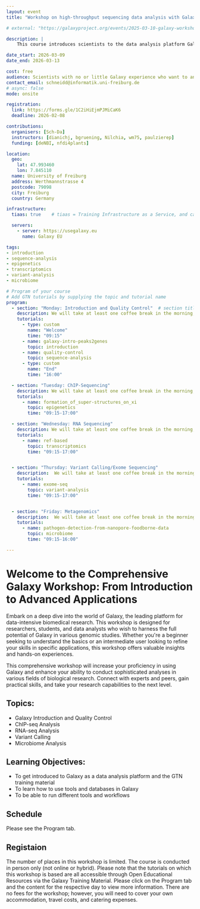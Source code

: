 ```yaml
---
layout: event
title: "Workshop on high-throughput sequencing data analysis with Galaxy"

# external: "https://galaxyproject.org/events/2025-03-10-galaxy-workshop-freiburg/"

description: |
    This course introduces scientists to the data analysis platform Galaxy. The course is designed for beginners; no prior programming skills are required.

date_start: 2026-03-09
date_end: 2026-03-13

cost: free
audience: Scientists with no or little Galaxy experience who want to analyse sequencing data.
contact_email: schneidd@informatik.uni-freiburg.de
# async: false
mode: onsite

registration:
  link: https://forms.gle/1C2iHiEjmPJMiCaK6
  deadline: 2026-02-08

contributions:
  organisers: [Sch-Da]
  instructors: [dianichj, bgruening, Nilchia, wm75, paulzierep]
  funding: [deNBI, nfdi4plants]

location:
  geo:
    lat: 47.993460
    lon: 7.845110
  name: University of Freiburg
  address: Werthmannstrasse 4
  postcode: 79098
  city: Freiburg
  country: Germany

infrastructure:
  tiaas: true    # tiaas = Training Infrastructure as a Service, and can be requested (for free) from all major Galaxies

  servers:
    - server: https://usegalaxy.eu
      name: Galaxy EU

tags:
- introduction
- sequence-analysis
- epigenetics
- transcriptomics
- variant-analysis
- microbiome

# Program of your course
# Add GTN tutorials by supplying the topic and tutorial name
program:
  - section: "Monday: Introduction and Quality Control"  # section title is optional
    description: We will take at least one coffee break in the morning, one in the afternoon, and 1h lunch break around noon.
    tutorials:
      - type: custom
        name: "Welcome"
        time: "09:15"
      - name: galaxy-intro-peaks2genes
        topic: introduction
      - name: quality-control
        topic: sequence-analysis
      - type: custom
        name: "End"
        time: "16:00"

  - section: "Tuesday: ChIP-Sequencing"
    description: We will take at least one coffee break in the morning, one in the afternoon, and 1h lunch break around noon.
    tutorials:
      - name: formation_of_super-structures_on_xi
        topic: epigenetics
        time: "09:15-17:00"

  - section: "Wednesday: RNA Sequencing"
    description: We will take at least one coffee break in the morning, one in the afternoon, and 1h lunch break around noon.
    tutorials:
      - name: ref-based
        topic: transcriptomics
        time: "09:15-17:00"


  - section: "Thursday: Variant Calling/Exome Sequencing"
    description:  We will take at least one coffee break in the morning, one in the afternoon, and 1h lunch break around noon.
    tutorials:
      - name: exome-seq
        topic: variant-analysis
        time: "09:15-17:00"


  - section: "Friday: Metagenomics"
    description:  We will take at least one coffee break in the morning, one in the afternoon, and 1h lunch break around noon.
    tutorials:
      - name: pathogen-detection-from-nanopore-foodborne-data
        topic: microbiome
        time: "09:15-16:00"

---
```

# Welcome to the Comprehensive Galaxy Workshop: From Introduction to Advanced Applications

Embark on a deep dive into the world of Galaxy, the leading platform for data-intensive biomedical research. This workshop is designed for researchers, students, and data analysts who wish to
harness the full potential of Galaxy in various genomic studies. Whether you're a beginner seeking to understand the basics or an intermediate user looking to refine your skills in specific applications,
this workshop offers valuable insights and hands-on experiences.

This comprehensive workshop will increase your proficiency in using Galaxy and enhance your ability to conduct sophisticated analyses in various fields of biological research.
Connect with experts and peers, gain practical skills, and take your research capabilities to the next level.

## Topics:

- Galaxy Introduction and Quality Control
- ChIP-seq Analysis
- RNA-seq Analysis
- Variant Calling
- Microbiome Analysis

## Learning Objectives:

- To get introduced to Galaxy as a data analysis platform and the GTN training material
- To learn how to use tools and databases in Galaxy
- To be able to run different tools and workflows

## Schedule

Please see the Program tab.

## Registaion

The number of places in this workshop is limited. The course is conducted in person only (not online or hybrid). 
Please note that the tutorials on which this workshop is based are all accessible through Open Educational Resources via the Galaxy Training Material. 
Please click on the Program tab and the content for the respective day to view more information.
There are no fees for the workshop; however, you will need to cover your own accommodation, travel costs, and catering expenses.


